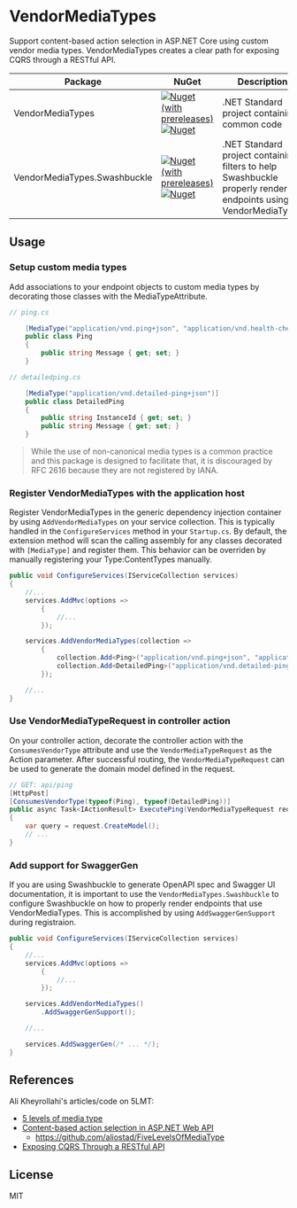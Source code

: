 # VendorMediaTypes

Support content-based action selection in ASP.NET Core using custom vendor media types. VendorMediaTypes creates a clear path for exposing CQRS through a RESTful API.

| Package | NuGet | Description |
| --- | --- | --- |
| VendorMediaTypes | [![Nuget (with prereleases)](https://img.shields.io/nuget/vpre/VendorMediaTypes?color=blue)](https://www.nuget.org/packages/VendorMediaTypes) [![Nuget](https://img.shields.io/nuget/dt/VendorMediaTypes?color=blue)](https://www.nuget.org/packages/VendorMediaTypes) | .NET Standard project containing common code |
| VendorMediaTypes.Swashbuckle | [![Nuget (with prereleases)](https://img.shields.io/nuget/vpre/VendorMediaTypes.Swashbuckle?color=blue)](https://www.nuget.org/packages/VendorMediaTypes.Swashbuckle) [![Nuget](https://img.shields.io/nuget/dt/VendorMediaTypes.Swashbuckle?color=blue)](https://www.nuget.org/packages/VendorMediaTypes.Swashbuckle) | .NET Standard project containing filters to help Swashbuckle properly render endpoints using VendorMediaTypes |

## Usage

### Setup custom media types

Add associations to your endpoint objects to custom media types by decorating those classes with the MediaTypeAttribute.

```csharp
// ping.cs

    [MediaType("application/vnd.ping+json", "application/vnd.health-check+json")]
    public class Ping
    {
        public string Message { get; set; }
    }

// detailedping.cs

    [MediaType("application/vnd.detailed-ping+json")]
    public class DetailedPing
    {
        public string InstanceId { get; set; }
        public string Message { get; set; }
    }
```

> While the use of non-canonical media types is a common practice and this package is designed to facilitate that, it is discouraged by RFC 2616 because they are not registered by IANA.

### Register VendorMediaTypes with the application host

Register VendorMediaTypes in the generic dependency injection container by using `AddVendorMediaTypes` on your service collection. This is typically handled in the `ConfigureServices` method in your `Startup.cs`. By default, the extension method will scan the calling assembly for any classes decorated with `[MediaType]` and register them. This behavior can be overriden by manually registering your Type:ContentTypes manually.

```csharp
public void ConfigureServices(IServiceCollection services)
{
    //...
    services.AddMvc(options =>
        {
            //...
        });

    services.AddVendorMediaTypes(collection =>
        {
            collection.Add<Ping>("application/vnd.ping+json", "application/vnd.health-check+json");
            collection.Add<DetailedPing>("application/vnd.detailed-ping+json");
        });

    //...
}
```

### Use VendorMediaTypeRequest in controller action

On your controller action, decorate the controller action with the `ConsumesVendorType` attribute and use the `VendorMediaTypeRequest` as the Action parameter. After successful routing, the `VendorMediaTypeRequest` can be used to generate the domain model defined in the request.

```csharp
// GET: api/ping
[HttpPost]
[ConsumesVendorType(typeof(Ping), typeof(DetailedPing))]
public async Task<IActionResult> ExecutePing(VendorMediaTypeRequest request)
{
    var query = request.CreateModel();
    // ...
}
```

### Add support for SwaggerGen

If you are using Swashbuckle to generate OpenAPI spec and Swagger UI documentation, it is important to use the `VendorMediaTypes.Swashbuckle` to configure Swashbuckle on how to properly render endpoints that use VendorMediaTypes. This is accomplished by using `AddSwaggerGenSupport` during registraion.

```csharp
public void ConfigureServices(IServiceCollection services)
{
    //...
    services.AddMvc(options =>
        {
            //...
        });

    services.AddVendorMediaTypes()
        .AddSwaggerGenSupport();

    //...

    services.AddSwaggerGen(/* ... */);
}
```

## References

Ali Kheyrollahi's articles/code on 5LMT:

- [5 levels of media type](http://byterot.blogspot.com/2012/12/5-levels-of-media-type-rest-csds.html)
- [Content-based action selection in ASP.NET Web API](http://byterot.blogspot.com/2013/11/Content-based-action-selection-ASP.NET-Web-API-REST-5LMT-Five-Levels-Of-Media-Type.html)
  - <https://github.com/aliostad/FiveLevelsOfMediaType>
- [Exposing CQRS Through a RESTful API](https://www.infoq.com/articles/rest-api-on-cqrs/)

## License

MIT
